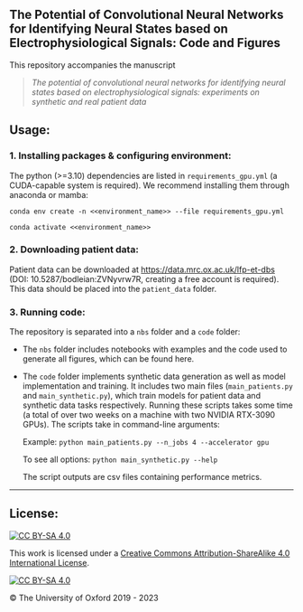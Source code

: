 ## The Potential of Convolutional Neural Networks for Identifying Neural States based on Electrophysiological Signals: Code and Figures

This repository accompanies the manuscript 

> *The potential of convolutional neural networks for identifying neural states based on electrophysiological signals: experiments on synthetic and real patient data*


## Usage:

### 1. Installing packages & configuring environment:

The python (>=3.10) dependencies are listed in `requirements_gpu.yml` (a CUDA-capable system is required). We recommend installing them through anaconda or mamba:

```
conda env create -n <<environment_name>> --file requirements_gpu.yml 

conda activate <<environment_name>>
```

### 2. Downloading patient data:

Patient data can be downloaded at https://data.mrc.ox.ac.uk/lfp-et-dbs (DOI: 10.5287/bodleian:ZVNyvrw7R, creating a free account is required). This data should be placed into the `patient_data` folder.


### 3. Running code:

The repository is separated into a `nbs` folder and a `code` folder:

- The `nbs` folder includes notebooks with examples and the code used to generate all figures, which can be found here.
- The `code` folder implements synthetic data generation as well as model implementation and training. It includes two main files (`main_patients.py` and `main_synthetic.py`), which train models for patient data and synthetic data tasks respectively. Running these scripts takes some time (a total of over two weeks on a machine with two NVIDIA RTX-3090 GPUs). The scripts take in command-line arguments:

   Example: ```python main_patients.py --n_jobs 4 --accelerator gpu```

   To see all options: ```python main_synthetic.py --help```

   The script outputs are csv files containing performance metrics.

---

## License:
[![CC BY-SA 4.0][cc-by-sa-shield]][cc-by-sa]

This work is licensed under a
[Creative Commons Attribution-ShareAlike 4.0 International License][cc-by-sa].

[![CC BY-SA 4.0][cc-by-sa-image]][cc-by-sa]


[cc-by-sa]: http://creativecommons.org/licenses/by-sa/4.0/
[cc-by-sa-image]: https://licensebuttons.net/l/by-sa/4.0/88x31.png
[cc-by-sa-shield]: https://img.shields.io/badge/License-CC%20BY--SA%204.0-lightgrey.svg

&copy; The University of Oxford 2019 - 2023